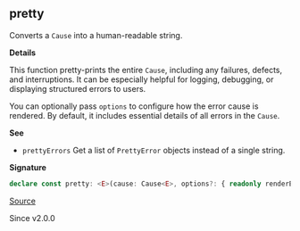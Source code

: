 ## pretty

Converts a `Cause` into a human-readable string.

**Details**

This function pretty-prints the entire `Cause`, including any failures,
defects, and interruptions. It can be especially helpful for logging,
debugging, or displaying structured errors to users.

You can optionally pass `options` to configure how the error cause is
rendered. By default, it includes essential details of all errors in the
`Cause`.

**See**

- `prettyErrors` Get a list of `PrettyError` objects instead of a single string.

**Signature**

```ts
declare const pretty: <E>(cause: Cause<E>, options?: { readonly renderErrorCause?: boolean | undefined; }) => string
```

[Source](https://github.com/Effect-TS/effect/tree/main/packages/effect/src/Cause.ts#L1504)

Since v2.0.0